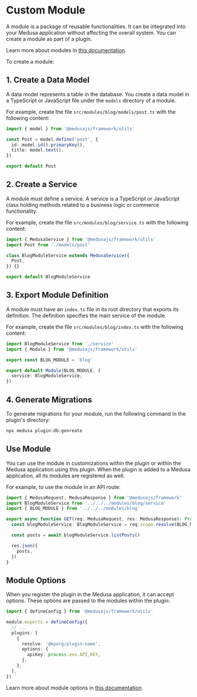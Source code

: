 # Custom Module

A module is a package of reusable functionalities. It can be integrated into your Medusa application without affecting the overall system. You can create a module as part of a plugin.

Learn more about modules in [this documentation](https://docs.medusajs.com/learn/fundamentals/modules).

To create a module:

## 1. Create a Data Model

A data model represents a table in the database. You create a data model in a TypeScript or JavaScript file under the `models` directory of a module.

For example, create the file `src/modules/blog/models/post.ts` with the following content:

```ts
import { model } from '@medusajs/framework/utils'

const Post = model.define('post', {
  id: model.id().primaryKey(),
  title: model.text(),
})

export default Post
```

## 2. Create a Service

A module must define a service. A service is a TypeScript or JavaScript class holding methods related to a business logic or commerce functionality.

For example, create the file `src/modules/blog/service.ts` with the following content:

```ts
import { MedusaService } from '@medusajs/framework/utils'
import Post from './models/post'

class BlogModuleService extends MedusaService({
  Post,
}) {}

export default BlogModuleService
```

## 3. Export Module Definition

A module must have an `index.ts` file in its root directory that exports its definition. The definition specifies the main service of the module.

For example, create the file `src/modules/blog/index.ts` with the following content:

```ts
import BlogModuleService from './service'
import { Module } from '@medusajs/framework/utils'

export const BLOG_MODULE = 'blog'

export default Module(BLOG_MODULE, {
  service: BlogModuleService,
})
```

## 4. Generate Migrations

To generate migrations for your module, run the following command in the plugin's directory:

```bash
npx medusa plugin:db:genreate
```

## Use Module

You can use the module in customizations within the plugin or within the Medusa application using this plugin. When the plugin is added to a Medusa application, all its modules are registered as well.

For example, to use the module in an API route:

```ts
import { MedusaRequest, MedusaResponse } from '@medusajs/framework'
import BlogModuleService from '../../../modules/blog/service'
import { BLOG_MODULE } from '../../../modules/blog'

export async function GET(req: MedusaRequest, res: MedusaResponse): Promise<void> {
  const blogModuleService: BlogModuleService = req.scope.resolve(BLOG_MODULE)

  const posts = await blogModuleService.listPosts()

  res.json({
    posts,
  })
}
```

## Module Options

When you register the plugin in the Medusa application, it can accept options. These options are passed to the modules within the plugin:

```ts
import { defineConfig } from '@medusajs/framework/utils'

module.exports = defineConfig({
  // ...
  plugins: [
    {
      resolve: '@myorg/plugin-name',
      options: {
        apiKey: process.env.API_KEY,
      },
    },
  ],
})
```

Learn more about module options in [this documentation](https://docs.medusajs.com/learn/fundamentals/modules/options).
